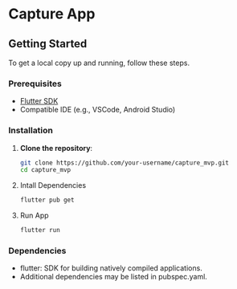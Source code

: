 # Capture App


## Getting Started

To get a local copy up and running, follow these steps.

### Prerequisites

- [Flutter SDK](https://flutter.dev/docs/get-started/install)
- Compatible IDE (e.g., VSCode, Android Studio)

### Installation

1. **Clone the repository**:
   ```bash
   git clone https://github.com/your-username/capture_mvp.git
   cd capture_mvp
3. Intall Dependencies
   ```bash
   flutter pub get
5. Run App
   ```bash
   flutter run

### Dependencies
- flutter: SDK for building natively compiled applications.
- Additional dependencies may be listed in pubspec.yaml.

